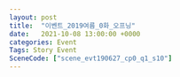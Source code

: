 ```yaml
---
layout: post
title:  "이벤트_2019여름_0화_오프닝"
date:   2021-10-08 13:00:00 +0000
categories: Event
Tags: Story Event
SceneCode: ["scene_evt190627_cp0_q1_s10"]
---
```


